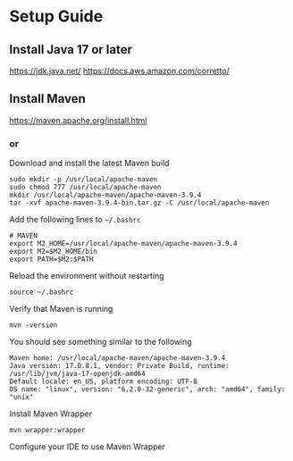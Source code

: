 # Setup Guide

## Install Java 17 or later

https://jdk.java.net/
https://docs.aws.amazon.com/corretto/

## Install Maven

https://maven.apache.org/install.html

### or

Download and install the latest Maven build

~~~
sudo mkdir -p /usr/local/apache-maven
sudo chmod 777 /usr/local/apache-maven
mkdir /usr/local/apache-maven/apache-maven-3.9.4
tar -xvf apache-maven-3.9.4-bin.tar.gz -C /usr/local/apache-maven
~~~

Add the following lines to `~/.bashrc`

~~~
# MAVEN
export M2_HOME=/usr/local/apache-maven/apache-maven-3.9.4
export M2=$M2_HOME/bin
export PATH=$M2:$PATH
~~~

Reload the environment without restarting

~~~
source ~/.bashrc
~~~

Verify that Maven is running

~~~
mvn -version
~~~

You should see something similar to the following

~~~
Maven home: /usr/local/apache-maven/apache-maven-3.9.4
Java version: 17.0.8.1, vendor: Private Build, runtime: /usr/lib/jvm/java-17-openjdk-amd64
Default locale: en_US, platform encoding: UTF-8
OS name: "linux", version: "6.2.0-32-generic", arch: "amd64", family: "unix"
~~~

Install Maven Wrapper

~~~
mvn wrapper:wrapper
~~~

Configure your IDE to use Maven Wrapper